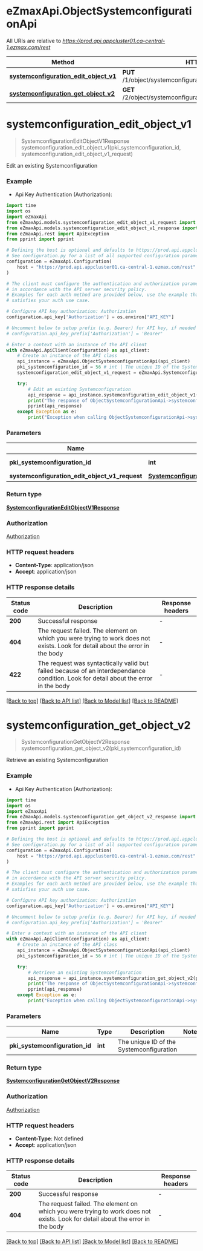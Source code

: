 # eZmaxApi.ObjectSystemconfigurationApi

All URIs are relative to *https://prod.api.appcluster01.ca-central-1.ezmax.com/rest*

Method | HTTP request | Description
------------- | ------------- | -------------
[**systemconfiguration_edit_object_v1**](ObjectSystemconfigurationApi.md#systemconfiguration_edit_object_v1) | **PUT** /1/object/systemconfiguration/{pkiSystemconfigurationID} | Edit an existing Systemconfiguration
[**systemconfiguration_get_object_v2**](ObjectSystemconfigurationApi.md#systemconfiguration_get_object_v2) | **GET** /2/object/systemconfiguration/{pkiSystemconfigurationID} | Retrieve an existing Systemconfiguration


# **systemconfiguration_edit_object_v1**
> SystemconfigurationEditObjectV1Response systemconfiguration_edit_object_v1(pki_systemconfiguration_id, systemconfiguration_edit_object_v1_request)

Edit an existing Systemconfiguration



### Example

* Api Key Authentication (Authorization):
```python
import time
import os
import eZmaxApi
from eZmaxApi.models.systemconfiguration_edit_object_v1_request import SystemconfigurationEditObjectV1Request
from eZmaxApi.models.systemconfiguration_edit_object_v1_response import SystemconfigurationEditObjectV1Response
from eZmaxApi.rest import ApiException
from pprint import pprint

# Defining the host is optional and defaults to https://prod.api.appcluster01.ca-central-1.ezmax.com/rest
# See configuration.py for a list of all supported configuration parameters.
configuration = eZmaxApi.Configuration(
    host = "https://prod.api.appcluster01.ca-central-1.ezmax.com/rest"
)

# The client must configure the authentication and authorization parameters
# in accordance with the API server security policy.
# Examples for each auth method are provided below, use the example that
# satisfies your auth use case.

# Configure API key authorization: Authorization
configuration.api_key['Authorization'] = os.environ["API_KEY"]

# Uncomment below to setup prefix (e.g. Bearer) for API key, if needed
# configuration.api_key_prefix['Authorization'] = 'Bearer'

# Enter a context with an instance of the API client
with eZmaxApi.ApiClient(configuration) as api_client:
    # Create an instance of the API class
    api_instance = eZmaxApi.ObjectSystemconfigurationApi(api_client)
    pki_systemconfiguration_id = 56 # int | The unique ID of the Systemconfiguration
    systemconfiguration_edit_object_v1_request = eZmaxApi.SystemconfigurationEditObjectV1Request() # SystemconfigurationEditObjectV1Request | 

    try:
        # Edit an existing Systemconfiguration
        api_response = api_instance.systemconfiguration_edit_object_v1(pki_systemconfiguration_id, systemconfiguration_edit_object_v1_request)
        print("The response of ObjectSystemconfigurationApi->systemconfiguration_edit_object_v1:\n")
        pprint(api_response)
    except Exception as e:
        print("Exception when calling ObjectSystemconfigurationApi->systemconfiguration_edit_object_v1: %s\n" % e)
```



### Parameters

Name | Type | Description  | Notes
------------- | ------------- | ------------- | -------------
 **pki_systemconfiguration_id** | **int**| The unique ID of the Systemconfiguration | 
 **systemconfiguration_edit_object_v1_request** | [**SystemconfigurationEditObjectV1Request**](SystemconfigurationEditObjectV1Request.md)|  | 

### Return type

[**SystemconfigurationEditObjectV1Response**](SystemconfigurationEditObjectV1Response.md)

### Authorization

[Authorization](../README.md#Authorization)

### HTTP request headers

 - **Content-Type**: application/json
 - **Accept**: application/json

### HTTP response details
| Status code | Description | Response headers |
|-------------|-------------|------------------|
**200** | Successful response |  -  |
**404** | The request failed. The element on which you were trying to work does not exists. Look for detail about the error in the body |  -  |
**422** | The request was syntactically valid but failed because of an interdependance condition. Look for detail about the error in the body |  -  |

[[Back to top]](#) [[Back to API list]](../README.md#documentation-for-api-endpoints) [[Back to Model list]](../README.md#documentation-for-models) [[Back to README]](../README.md)

# **systemconfiguration_get_object_v2**
> SystemconfigurationGetObjectV2Response systemconfiguration_get_object_v2(pki_systemconfiguration_id)

Retrieve an existing Systemconfiguration



### Example

* Api Key Authentication (Authorization):
```python
import time
import os
import eZmaxApi
from eZmaxApi.models.systemconfiguration_get_object_v2_response import SystemconfigurationGetObjectV2Response
from eZmaxApi.rest import ApiException
from pprint import pprint

# Defining the host is optional and defaults to https://prod.api.appcluster01.ca-central-1.ezmax.com/rest
# See configuration.py for a list of all supported configuration parameters.
configuration = eZmaxApi.Configuration(
    host = "https://prod.api.appcluster01.ca-central-1.ezmax.com/rest"
)

# The client must configure the authentication and authorization parameters
# in accordance with the API server security policy.
# Examples for each auth method are provided below, use the example that
# satisfies your auth use case.

# Configure API key authorization: Authorization
configuration.api_key['Authorization'] = os.environ["API_KEY"]

# Uncomment below to setup prefix (e.g. Bearer) for API key, if needed
# configuration.api_key_prefix['Authorization'] = 'Bearer'

# Enter a context with an instance of the API client
with eZmaxApi.ApiClient(configuration) as api_client:
    # Create an instance of the API class
    api_instance = eZmaxApi.ObjectSystemconfigurationApi(api_client)
    pki_systemconfiguration_id = 56 # int | The unique ID of the Systemconfiguration

    try:
        # Retrieve an existing Systemconfiguration
        api_response = api_instance.systemconfiguration_get_object_v2(pki_systemconfiguration_id)
        print("The response of ObjectSystemconfigurationApi->systemconfiguration_get_object_v2:\n")
        pprint(api_response)
    except Exception as e:
        print("Exception when calling ObjectSystemconfigurationApi->systemconfiguration_get_object_v2: %s\n" % e)
```



### Parameters

Name | Type | Description  | Notes
------------- | ------------- | ------------- | -------------
 **pki_systemconfiguration_id** | **int**| The unique ID of the Systemconfiguration | 

### Return type

[**SystemconfigurationGetObjectV2Response**](SystemconfigurationGetObjectV2Response.md)

### Authorization

[Authorization](../README.md#Authorization)

### HTTP request headers

 - **Content-Type**: Not defined
 - **Accept**: application/json

### HTTP response details
| Status code | Description | Response headers |
|-------------|-------------|------------------|
**200** | Successful response |  -  |
**404** | The request failed. The element on which you were trying to work does not exists. Look for detail about the error in the body |  -  |

[[Back to top]](#) [[Back to API list]](../README.md#documentation-for-api-endpoints) [[Back to Model list]](../README.md#documentation-for-models) [[Back to README]](../README.md)

